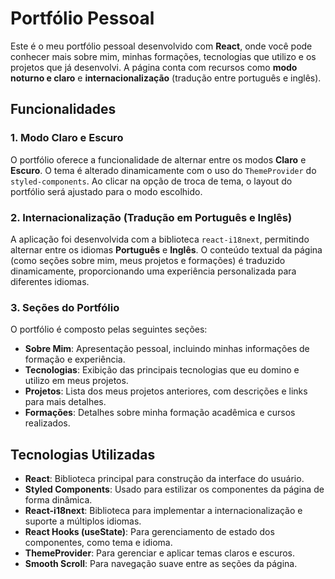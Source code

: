 # Portfólio Pessoal

Este é o meu portfólio pessoal desenvolvido com **React**, onde você pode conhecer mais sobre mim, minhas formações, tecnologias que utilizo e os projetos que já desenvolvi. A página conta com recursos como **modo noturno e claro** e **internacionalização** (tradução entre português e inglês).

## Funcionalidades

### 1. **Modo Claro e Escuro**

O portfólio oferece a funcionalidade de alternar entre os modos **Claro** e **Escuro**. O tema é alterado dinamicamente com o uso do `ThemeProvider` do `styled-components`. Ao clicar na opção de troca de tema, o layout do portfólio será ajustado para o modo escolhido.

### 2. **Internacionalização (Tradução em Português e Inglês)**

A aplicação foi desenvolvida com a biblioteca `react-i18next`, permitindo alternar entre os idiomas **Português** e **Inglês**. O conteúdo textual da página (como seções sobre mim, meus projetos e formações) é traduzido dinamicamente, proporcionando uma experiência personalizada para diferentes idiomas.

### 3. **Seções do Portfólio**

O portfólio é composto pelas seguintes seções:

- **Sobre Mim**: Apresentação pessoal, incluindo minhas informações de formação e experiência.
- **Tecnologias**: Exibição das principais tecnologias que eu domino e utilizo em meus projetos.
- **Projetos**: Lista dos meus projetos anteriores, com descrições e links para mais detalhes.
- **Formações**: Detalhes sobre minha formação acadêmica e cursos realizados.

## Tecnologias Utilizadas

- **React**: Biblioteca principal para construção da interface do usuário.
- **Styled Components**: Usado para estilizar os componentes da página de forma dinâmica.
- **React-i18next**: Biblioteca para implementar a internacionalização e suporte a múltiplos idiomas.
- **React Hooks (useState)**: Para gerenciamento de estado dos componentes, como tema e idioma.
- **ThemeProvider**: Para gerenciar e aplicar temas claros e escuros.
- **Smooth Scroll**: Para navegação suave entre as seções da página.

